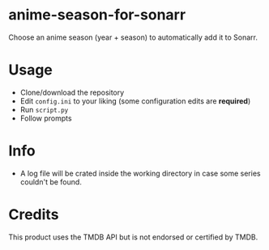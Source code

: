 # anime-season-for-sonarr
Choose an anime season (year + season) to automatically add it to Sonarr.

# Usage
- Clone/download the repository
- Edit `config.ini` to your liking (some configuration edits are **required**)
- Run `script.py`
- Follow prompts

# Info
- A log file will be crated inside the working directory in case some series couldn't be found.

# Credits
This product uses the TMDB API but is not endorsed or certified by TMDB.
